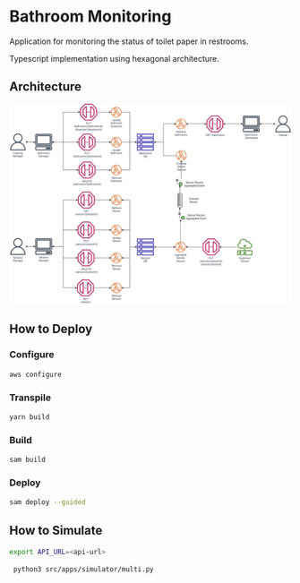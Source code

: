 # Bathroom Monitoring
Application for monitoring the status of toilet paper in restrooms.

Typescript implementation using hexagonal architecture.

## Architecture
![Architecture Diagram](architecture-diagram.png) 

## How to Deploy
### Configure
```bash
aws configure
```

### Transpile
```bash
yarn build
```

### Build
```bash
sam build
```

### Deploy
```bash
sam deploy --guided
```

## How to Simulate
```bash
export API_URL=<api-url>
```

```bash
 python3 src/apps/simulator/multi.py
```
